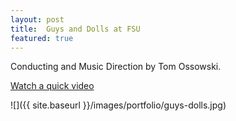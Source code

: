 ```yaml
---
layout: post
title:  Guys and Dolls at FSU
featured: true
---
```


Conducting and Music Direction by Tom Ossowski.

[Watch a quick video](/media/guys-dolls.mp4)

![]({{ site.baseurl }}/images/portfolio/guys-dolls.jpg)

